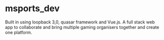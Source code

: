 # msports_dev

Built in using loopback 3,0, quasar framework and Vue.js. 
A full stack web app to collaborate and bring multiple gaming organisers together and create one platform.
